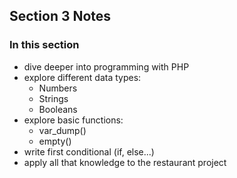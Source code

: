 ## Section 3 Notes

### In this section
- dive deeper into programming with PHP
- explore different data types:
    - Numbers
    - Strings
    - Booleans
- explore basic functions:
    - var_dump()
    - empty()
- write first conditional (if, else...)
- apply all that knowledge to the restaurant project